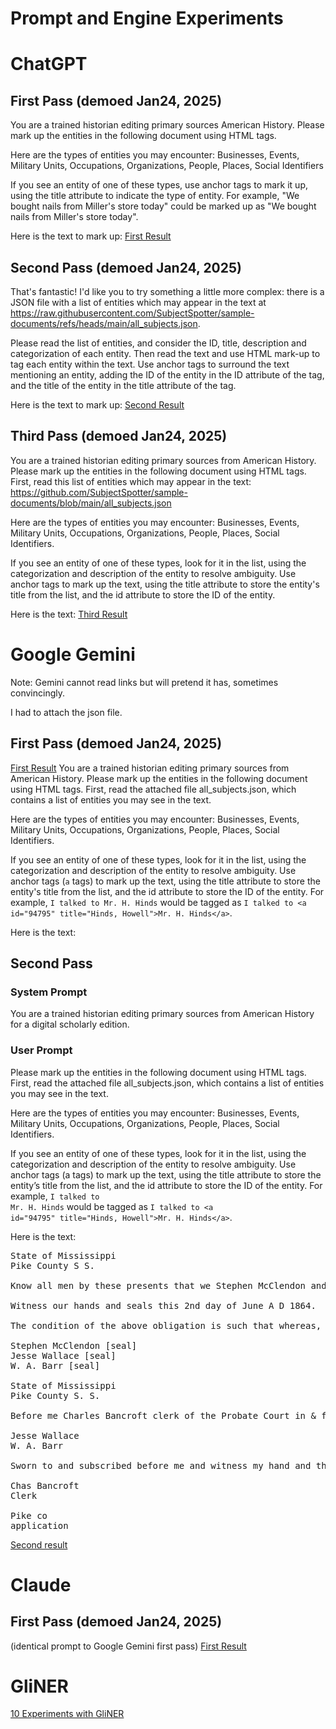 # Prompt and Engine Experiments

# ChatGPT
## First Pass (demoed Jan24, 2025)

You are a trained historian editing primary sources American History.  Please mark up the entities in the following document using HTML tags.  

Here are the types of entities you may encounter: Businesses, Events, Military Units, Occupations, Organizations, People, Places, Social Identifiers

If you see an entity of one of these types, use anchor tags to mark it up, using the title attribute to indicate the type of entity.  For example, "We bought nails from Miller's store today" could be marked up as "We bought nails from <a title="Businesses">Miller's store</a> today".

Here is the text to mark up:
[First Result](chatgpt_ner.html)

## Second Pass (demoed Jan24, 2025)

That's fantastic!  I'd like you to try something a little more complex: there is a JSON file with a list of entities which may appear in the text at https://raw.githubusercontent.com/SubjectSpotter/sample-documents/refs/heads/main/all_subjects.json.

Please read the list of entities, and consider the ID, title, description and categorization of each entity.  Then read the text and use HTML mark-up to tag each entity within the text.  Use anchor tags to surround the text mentioning an entity, adding the ID of the entity in the ID attribute of the tag, and the title of the entity in the title attribute of the tag.

Here is the text to mark up:
[Second Result](chatgpt_ner_2.html)

## Third Pass (demoed Jan24, 2025)
You are a trained historian editing primary sources from American History.  Please mark up the entities in the following document using HTML tags.  First, read this list of entities which may appear in the text: https://github.com/SubjectSpotter/sample-documents/blob/main/all_subjects.json

Here are the types of entities you may encounter: Businesses, Events, Military Units, Occupations, Organizations, People, Places, Social Identifiers.  

If you see an entity of one of these types, look for it in the list, using the categorization and description of the entity to resolve ambiguity.  Use anchor tags to mark up the text, using the title attribute to store the entity's title from the list, and the id attribute to store the ID of the entity.  

Here is the text:
[Third Result](chatgpt_ner_3.html)



# Google Gemini
Note: Gemini cannot read links but will pretend it has, sometimes convincingly.  

I had to attach the json file.
## First Pass  (demoed Jan24, 2025)

[First Result](gemini_ner_1.html)
You are a trained historian editing primary sources from American History.  Please mark up the entities in the following document using HTML tags.  First, read the attached file all_subjects.json, which contains a list of entities you may see in the text.

Here are the types of entities you may encounter: Businesses, Events, Military Units, Occupations, Organizations, People, Places, Social Identifiers.  

If you see an entity of one of these types, look for it in the list, using the categorization and description of the entity to resolve ambiguity.  Use anchor tags (`a` tags) to mark up the text, using the title attribute to store the entity's title from the list, and the id attribute to store the ID of the entity.  For example, `I talked to Mr. H. Hinds` would be tagged as `I talked to <a id="94795" title="Hinds, Howell">Mr. H. Hinds</a>`.

Here is the text:

## Second Pass
### System Prompt
You are a trained historian editing primary sources from American History for a digital scholarly edition.

### User Prompt
Please mark up the entities in the following document using HTML tags. First, read the attached file all_subjects.json, which contains a list of entities you may see in the text.

Here are the types of entities you may encounter: Businesses, Events, Military Units, Occupations, Organizations, People, Places, Social Identifiers.

If you see an entity of one of these types, look for it in the list, using the categorization and description of the entity to resolve ambiguity. Use anchor tags (a tags) to mark up the text, using the title attribute to store the entity’s title from the list, and the id attribute to store the ID of the entity. For example, <code>I talked to Mr. H. Hinds</code> would be tagged as <code>I talked to &lt;a id="94795" title="Hinds, Howell"&gt;Mr. H. Hinds&lt;/a&gt;</code>.

Here is the text:
<pre>
State of Mississippi
Pike County S S.

Know all men by these presents that we Stephen McClendon and Jesse Wallace & W A Barr are held and firmly bound unto the State of Mississippi in the sum of Five Thousand dollars, for which payment we bind ourselves our heirs executors administrators and assigns, each jointly and severally firmly by these presents.

Witness our hands and seals this 2nd day of June A D 1864.

The condition of the above obligation is such that whereas, the above bound Stephen McClendon has made application for the office of "Dispenser of Liquors" for Pike County. Now therefore if the said Stephen McClendon, (if appointed as Dispenser aforesaid) shall well and truly observe and strictly obey all the requirements of the law in this behalf made, and provided, and shall strictly account for, all liquors dispensed by him then the above obligation to be void otherwise to remain in full force and virtue

Stephen McClendon [seal]
Jesse Wallace [seal]
W. A. Barr [seal]

State of Mississippi
Pike County S. S.

Before me Charles Bancroft clerk of the Probate Court in & for said County personally app-eared Jesse Wallace and W. A. Barr, who being by me duly sworn say that they are worth the amount of the penalty of the above bond over and above their liabilities

Jesse Wallace
W. A. Barr

Sworn to and subscribed before me and witness my hand and the seal of said Court at Holmesville this June 2nd A D 1864

Chas Bancroft
Clerk

Pike co
application
</pre>

[Second result](gemini_ner_2.html)


# Claude
## First Pass  (demoed Jan24, 2025)
(identical prompt to Google Gemini first pass)
[First Result](claude_ner_1.html)

# GliNER
[10 Experiments with GliNER](https://docs.google.com/document/d/1pvs_5dymDEDBsvwsMza_21RHF6Szfsn_UunISwuiTNE/edit?usp=sharing)

